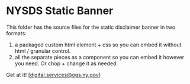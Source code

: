# NYSDS Static Banner 

This folder has the source files for the static disclaimer banner in two formats:

1. a packaged custom html element + css so you can embed it without html / granular control.
2. all the separate pieces as a component so you can embed it however you need. Or chop + change it as needed.

Get at it! [digital.services@ogs.ny.gov]